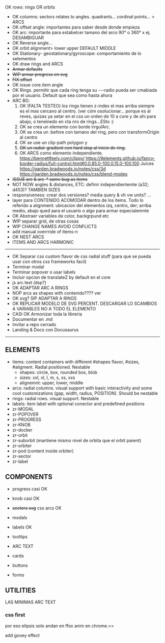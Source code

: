 OK rows: rings OR orbits
- OK columns: sectors relates to angles. quadrants... cordinal points... > ARCS
- OK offset angle: importantes para saber desde donde empieza
- OK arc: importante para estabelcer tamano del arco 90° o 360° x ej. DESAMBIGUAR
- OK Reverse angle...
- OK orbit alignment> lower upper DEFAULT MIDDLE
- OK Stationary- geostationary/gyroscope: comportamiento de lo selementos
- OK draw rings and ARCS
- ~~Armar defaults~~
- ~~WIP armar progress en svg~~
- ~~FIX offset~~
- OK issue core.item angle
- OK Rings. permitir que cada ring tenga su ---radio pueda ser cmabiada por el usuario. Default que sea como hasta ahora
- ARC BG:
  1. OK (FALTA TESTEO) los rings tienen z-index el mas arriba siempre es el mas cercano al centro. (ver cóm osolucionar... porque es al reves, quizas ya setar en el css un orden de 10 a core y de ahi para abajo, o teneinedo en cta nro de rings...ESto :)
  2. OK se crea un elemento con borde irrgulArc.
  3. OK se crea un :before con tamano del ring, pero con transformOrigin al centro
  4. OK se use un clip-path polygon y
  5. ~~OK un radial-gradient con hard stop al inicio de ring.~~
  6. OK ARCS como elemento independiente.
  <https://bennettfeely.com/clippy/>
  <https://9elements.github.io/fancy-border-radius/full-control.html#0.0.85.0-100.0.15.0-100.100>
  Juices
  <https://garden.bradwoods.io/notes/css/3d>
  <https://garden.bradwoods.io/notes/css/blend-modes>
- ~~ISSUE arc & arc-* same bug as items~~
- NOT NOW angles & distances, ETC: definir independientemte (a32; d453)? TAMBIEN SIZES
- responsiveness: crear dos versiones? media query & vh vw units? ...
-  layer para CONTENIDO ACOMODAR dentro de los items. Todo lo referido a alignment: ubicacion del elementos izq, centro, der; arriba medio, abajo qued aara el usuario o algo para armar especialemnte
- OK Abstraer variables de color, backgrpund etc
- WIP separar grid, de otras cosas
- WIP CHANGE NAMES AVOID CONFLICTS
- add manual overrride of items-n
- OK NEST ARCS 
- ITEMS AND ARCS HARMONIC

*******
- OK Separar css custom flavor de css radial stuff (para que se pueda usar con otros css frameworks facil)
- Terminar modal
- Terminar popover o usar labels
- Incluir opcion de translateZ by default en el core
- js arc text (dsp?)
- OK ADAPTAR ARC A RINGS
- NOP arcs as shapes with contenido???? ver
- OK svg? SIP ADAPTAR A RINGS
- OK REPLICAR MODELO DE SVG PERCENT. DESCARGAR LO SCAMBIOS A VARIABLES NO A TODO EL ELEMENTO
- CASI OK Armonizar toda la libreria 
- Documentar en .md
- Invitar a repo cerrado
- Landing & Docs con Docusaurus
*******

## ELEMENTS

- items: content containers with different #shapes flavor, #sizes, #aligment. Radial positioned. Nestable
  - shapes: circle, box, rounded box, blob
  - sizes: xxl, xl, l, m, s, xs, xxs
  - alignemnt: upper, lower, middle
- arcs: radial columns. visual support with basic interactivity and some cool customizations (gap, width, radius, POSITION). Should be nestable
- rings: radial rows. visual support. Nestable
- labels: item label with optional conector and predefined positions
- zr-MODAL
- zr-POPOVER
- zr-PROGRESS
- zr-KNOB
- zr-docker
- zr-orbit
- zr-suborbit (mantiene mismo nivel de orbita que el orbit parent)
- zr-orbiter
- zr-pod (content inside orbiter)
- zr-sector
- zr-label





## COMPONENTS
- progress casi OK
- knob casi OK
- ~~sectors svg~~ css arcs OK
- modals
- labels OK
- tooltips
- ARC TEXT

- cards
- buttons
- forms

## UTILITIES
LAS MINIMAS ARC TEXT

### css first

por eso elipsis solo andan en ffox
anim en chrome.>>

add gooey effect
